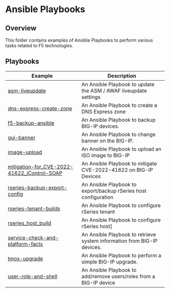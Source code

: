 # Ansible Playbooks

## Overview

This folder contains examples of Ansible Playbooks to perform various tasks related to F5 technologies.

## Playbooks 

| Example                                         | Description |
| ----------------------------------------------- | ----------- |
| [asm-liveupdate](asm-liveupdate/)| An Ansible Playbook to update the ASM / AWAF liveupdate settings  |
| [dns-express-create-zone](dns-express-create-zone/)| An Ansible Playbook to create a DNS Express zone |
| [f5-backup-ansible](f5-backup-ansible/)| An Ansible Playbook to backup BIG-IP devices. |
| [gui-banner](gui-banner/)| An Ansible Playbook to change banner on the BIG-IP. |
| [image-upload](image-upload/)| An Ansible Playbook to upload an ISO image to BIG-IP |
| [mitigation-for_CVE-2022-41622_iControl-SOAP](/mitigation-for_CVE-2022-41622_iControl-SOAP)| An Ansible Playbook to mitigate CVE-2022-41622 on BIG-IP Devices|
| [rseries-backup-export-config](/rseries-backup-export-config)| An Ansible Playbook to export/backup rSeries host configuration|
| [rseries-tenant-builds](/rseries-tenant-builds)| An Ansible Playbook to configure rSeries tenant|
| [rseries_host_build](/rseries_host_build)| An Ansible Playbook to configure rSeries host]
| [service-check-and-platform-facts](/service-check-and-platform-facts/)| An Ansible Playbook to retrieve system information from BIG-IP devices. |
| [tmos-upgrade](/tmos-upgrade/)| An Ansible Playbook to perform a simple BIG-IP upgrade. |
| [user-role-and-shell](/user-role-and-shell)| An Ansible Playbook to add/remove users/roles from a BIG-IP device |

